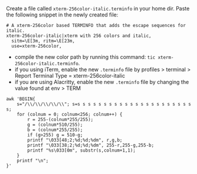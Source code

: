 Create a file called `xterm-256color-italic.terminfo` in your home dir. Paste the following snippet in the newly created file:
```
# A xterm-256color based TERMINFO that adds the escape sequences for italic.
xterm-256color-italic|xterm with 256 colors and italic,
  sitm=\E[3m, ritm=\E[23m,
  use=xterm-256color,
```
* compile the new color path by running this command: `tic xterm-256color-italic.terminfo`.
* if you using iTerm, enable the new `.terminfo` file by profiles > terminal > Report Terminal Type = xterm-256color-italic
* if you are using Alacritty, enable the new `.terminfo` file by changing the value found at env > TERM

```
awk 'BEGIN{
    s="/\\/\\/\\/\\/\\"; s=s s s s s s s s s s s s s s s s s s s s s s s;
    for (colnum = 0; colnum<256; colnum++) {
        r = 255-(colnum*255/255);
        g = (colnum*510/255);
        b = (colnum*255/255);
        if (g>255) g = 510-g;
        printf "\033[48;2;%d;%d;%dm", r,g,b;
        printf "\033[38;2;%d;%d;%dm", 255-r,255-g,255-b;
        printf "%s\033[0m", substr(s,colnum+1,1);
    }
    printf "\n";
}'
```

